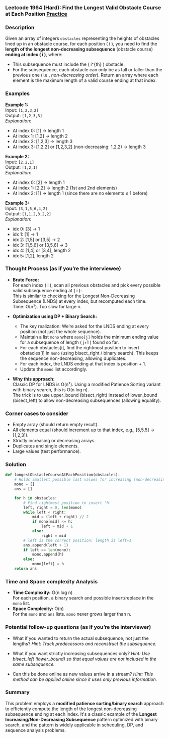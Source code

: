 ### Leetcode 1964 (Hard): Find the Longest Valid Obstacle Course at Each Position [Practice](https://leetcode.com/problems/find-the-longest-valid-obstacle-course-at-each-position)

### Description  
Given an array of integers `obstacles` representing the heights of obstacles lined up in an obstacle course, for each position \( i \), you need to find the **length of the longest non-decreasing subsequence** (obstacle course) **ending at index \( i \)**, where:
- This subsequence must include the \( i^{th} \) obstacle.
- For the subsequence, each obstacle can only be as tall or taller than the previous one (i.e., *non-decreasing order*).
Return an array where each element is the maximum length of a valid course ending at that index.

### Examples  

**Example 1:**  
Input: `[1,2,3,2]`  
Output: `[1,2,3,3]`  
*Explanation:*
- At index 0: [1] → length 1  
- At index 1: [1,2] → length 2  
- At index 2: [1,2,3] → length 3  
- At index 3: [1,2,2] or [1,2,3,2] (non-decreasing: 1,2,2) → length 3

**Example 2:**  
Input: `[2,2,1]`  
Output: `[1,2,1]`  
*Explanation:*
- At index 0: [2] → length 1  
- At index 1: [2,2] → length 2 (1st and 2nd elements)  
- At index 2: [1] → length 1 (since there are no elements ≤ 1 before)

**Example 3:**  
Input: `[3,1,5,6,4,2]`  
Output: `[1,1,2,3,2,2]`  
*Explanation:*  
- idx 0: [3] → 1  
- idx 1: [1] → 1  
- idx 2: [1,5] or [3,5] → 2  
- idx 3: [1,5,6] or [3,5,6] → 3  
- idx 4: [1,4] or [3,4], length 2  
- idx 5: [1,2], length 2

### Thought Process (as if you’re the interviewee)  
- **Brute Force:**  
  For each index \( i \), scan all previous obstacles and pick every possible valid subsequence ending at \( i \):  
  This is similar to checking for the Longest Non-Decreasing Subsequence (LNDS) at every index, but recomputed each time.  
  Time: O(n²). Too slow for large n.

- **Optimization using DP + Binary Search:**  
  - The key realization: We’re asked for the LNDS ending at every position (not just the whole sequence).
  - Maintain a list `mono` where `mono[j]` holds the minimum ending value for a subsequence of length \( j+1 \) found so far.
  - For each obstacles[i], find the rightmost position to insert obstacles[i] in `mono` (using bisect_right / binary search). This keeps the sequence non-decreasing, allowing duplicates.
  - For each index, the LNDS ending at that index is position + 1.
  - Update the `mono` list accordingly.

- **Why this approach:**  
  Classic DP for LNDS is O(n²). Using a modified Patience Sorting variant with binary search, this is O(n log n).  
  The trick is to use upper_bound (bisect_right) instead of lower_bound (bisect_left) to allow non-decreasing subsequences (allowing equality).


### Corner cases to consider  
- Empty array (should return empty result).
- All elements equal (should increment up to that index, e.g., [5,5,5] -> [1,2,3]).
- Strictly increasing or decreasing arrays.
- Duplicates and single elements.
- Large values (test performance).

### Solution

```python
def longestObstacleCourseAtEachPosition(obstacles):
    # Holds smallest possible last values for increasing (non-decreasing) subsequence of each length
    mono = []
    ans = []

    for h in obstacles:
        # Find rightmost position to insert 'h'
        left, right = 0, len(mono)
        while left < right:
            mid = (left + right) // 2
            if mono[mid] <= h:
                left = mid + 1
            else:
                right = mid
        # left is the correct position: length is left+1
        ans.append(left + 1)
        if left == len(mono):
            mono.append(h)
        else:
            mono[left] = h
    return ans
```

### Time and Space complexity Analysis  

- **Time Complexity:** O(n log n)  
  For each position, a binary search and possible insert/replace in the `mono` list.
- **Space Complexity:** O(n)  
  For the `mono` and `ans` lists. `mono` never grows larger than n.

### Potential follow-up questions (as if you’re the interviewer)  

- What if you wanted to return the actual subsequence, not just the lengths?
  *Hint: Track predecessors and reconstruct the subsequence.*

- What if you want strictly increasing subsequences only?
  *Hint: Use bisect_left (lower_bound) so that equal values are not included in the same subsequence.*

- Can this be done online as new values arrive in a stream?
  *Hint: This method can be applied online since it uses only previous information.*

### Summary
This problem employs a **modified patience sorting/binary search** approach to efficiently compute the length of the longest non-decreasing subsequence ending at each index. It's a classic example of the **Longest Increasing/Non-Decreasing Subsequence** pattern optimized with binary search, and the pattern is widely applicable in scheduling, DP, and sequence analysis problems.